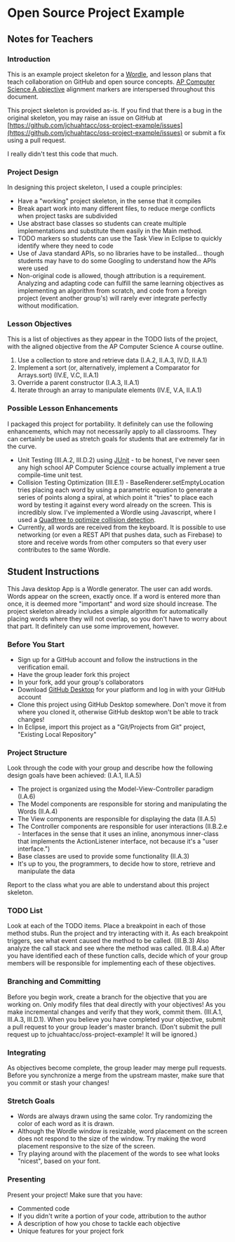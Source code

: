 # Open Source Project Example

## Notes for Teachers

### Introduction

This is an example project skeleton for a [Wordle](http://www.wordle.net/), and lesson plans that teach collaboration on GitHub and open source concepts. [AP Computer Science A objective](http://media.collegeboard.com/digitalServices/pdf/ap/ap-computer-science-a-course-description.pdf) alignment markers are interspersed throughout this document.

This project skeleton is provided as-is. If you find that there is a bug in the original skeleton, you may raise an issue on GitHub at [https://github.com/jchuahtacc/oss-project-example/issues](https://github.com/jchuahtacc/oss-project-example/issues) or submit a fix using a pull request.

I really didn't test this code that much.

### Project Design

In designing this project skeleton, I used a couple principles:

- Have a "working" project skeleton, in the sense that it compiles
- Break apart work into many different files, to reduce merge conflicts when project tasks are subdivided
- Use abstract base classes so students can create multiple implementations and substitute them easily in the Main method.
- TODO markers so students can use the Task View in Eclipse to quickly identify where they need to code
- Use of Java standard APIs, so no libraries have to be installed... though students may have to do some Googling to understand how the APIs were used
- Non-original code is allowed, though attribution is a requirement. Analyzing and adapting code can fulfill the same learning objectives as implementing an algorithm from scratch, and code from a foreign project (event another group's) will rarely ever integrate perfectly without modification.

### Lesson Objectives

This is a list of objectives as they appear in the TODO lists of the project, with the aligned objective from the AP Computer Science A course outline.

1. Use a collection to store and retrieve data (I.A.2, II.A.3, IV.D, II.A.1)
2. Implement a sort (or, alternatively, implement a Comparator for Arrays.sort) (IV.E, V.C, II.A.1)
3. Override a parent constructor (I.A.3, II.A.1)
4. Iterate through an array to manipulate elements (IV.E, V.A, II.A.1)

### Possible Lesson Enhancements

I packaged this project for portability. It definitely can use the following enhancements, which may not necessarily apply to all classrooms. They can certainly be used as stretch goals for students that are extremely far in the curve.

- Unit Testing (III.A.2, III.D.2) using [JUnit](http://junit.org/) - to be honest, I've never seen any high school AP Computer Science course actually implement a true compile-time unit test.
- Collision Testing Optimization (III.E.1) - BaseRenderer.setEmptyLocation tries placing each word by using a parametric equation to generate a series of points along a spiral, at which point it "tries" to place each word by testing it against every word already on the screen. This is incredibly slow. I've implemented a Wordle using Javascript, where I used a [Quadtree to optimize collision detection](https://gamedevelopment.tutsplus.com/tutorials/quick-tip-use-quadtrees-to-detect-likely-collisions-in-2d-space--gamedev-374).
- Currently, all words are received from the keyboard. It is possible to use networking (or even a REST API that pushes data, such as Firebase) to store and receive words from other computers so that every user contributes to the same Wordle.

## Student Instructions

This Java desktop App is a Wordle generator. The user can add words. Words appear on the screen, exactly once. If a word is entered more than once, it is deemed more "important" and word size should increase. The project skeleton already includes a simple algorithm for automatically placing words where they will not overlap, so you don't have to worry about that part. It definitely can use some improvement, however.

### Before You Start

- Sign up for a GitHub account and follow the instructions in the verification email.
- Have the group leader fork this project
- In your fork, add your group's collaborators
- Download [GitHub Desktop](https://desktop.github.com/) for your platform and log in with your GitHub account
- Clone this project using GitHub Desktop somewhere. Don't move it from where you cloned it, otherwise GitHub desktop won't be able to track changes!
- In Eclipse, import this project as a "Git/Projects from Git" project, "Existing Local Repository"

### Project Structure

Look through the code with your group and describe how the following design goals have been achieved: (I.A.1, II.A.5)

- The project is organized using the Model-View-Controller paradigm (I.A.6)
- The Model components are responsible for storing and manipulating the Words (II.A.4)
- The View components are responsible for displaying the data (II.A.5)
- The Controller components are responsible for user interactions (II.B.2.e - Interfaces in the sense that it uses an inline, anonymous inner-class that implements the ActionListener interface, not because it's a "user interface.")
- Base classes are used to provide some functionality (II.A.3)
- It's up to you, the programmers, to decide how to store, retrieve and manipulate the data

Report to the class what you are able to understand about this project skeleton.

### TODO List

Look at each of the TODO items. Place a breakpoint in each of those method stubs. Run the project and try interacting with it. As each breakpoint triggers, see what event caused the method to be called. (III.B.3) Also analyze the call stack and see where the method was called. (II.B.4.a) After you have identified each of these function calls, decide which of your group members will be responsible for implementing each of these objectives.

### Branching and Committing

Before you begin work, create a branch for the objective that you are working on. Only modify files that deal directly with your objectives! As you make incremental changes and verify that they work, commit them. (III.A.1, III.A.3, III.D.1). When you believe you have completed your objective, submit a pull request to your group leader's master branch. (Don't submit the pull request up to jchuahtacc/oss-project-example! It will be ignored.)

### Integrating

As objectives become complete, the group leader may merge pull requests. Before you synchronize a merge from the upstream master, make sure that you commit or stash your changes!

### Stretch Goals

- Words are always drawn using the same color. Try randomizing the color of each word as it is drawn.
- Although the Wordle window is resizable, word placement on the screen does not respond to the size of the window. Try making the word placement responsive to the size of the screen.
- Try playing around with the placement of the words to see what looks "nicest", based on your font.

### Presenting

Present your project! Make sure that you have:

- Commented code
- If you didn't write a portion of your code, attribution to the author
- A description of how you chose to tackle each objective
- Unique features for your project fork

